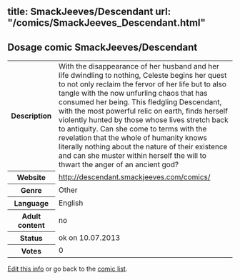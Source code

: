 title: SmackJeeves/Descendant
url: "/comics/SmackJeeves_Descendant.html"
---
Dosage comic SmackJeeves/Descendant
-----------------------------------------

<p id="msg"></p>
<script type="text/javascript">
if (window.location.search === '?edit_info_mail=sent_ok') {
  var elem = document.getElementById("msg");
  elem.innerHTML = 'Edited information sucessfully sent for review, which is usually done daily. Thanks!';
  elem.className = 'ok';
}
</script>
<table class="comicinfo">
<tr>
<th>Description</th><td>With the disappearance of her husband and her life dwindling to nothing, Celeste begins her quest to not only reclaim the fervor of her life but to also tangle with the now unfurling chaos that has consumed her being. This fledgling Descendant, with the most powerful relic on earth, finds herself violently hunted by those whose lives stretch back to antiquity. Can she come to terms with the revelation that the whole of humanity knows literally nothing about the nature of their existence and can she muster within herself the will to thwart the anger of an ancient god?</td>
</tr>
<tr>
<th>Website</th><td><a href="http://descendant.smackjeeves.com/comics/">http://descendant.smackjeeves.com/comics/</a></td>
</tr>
<tr>
<th>Genre</th><td>Other</td>
</tr>
<tr>
<th>Language</th><td>English</td>
</tr>
<tr>
<th>Adult content</th><td>no</td>
</tr>
<tr>
<th>Status</th><td>ok on 10.07.2013</td>
</tr>
<tr>
<th>Votes</th><td>0</td>
</tr>
</table>

[Edit this info](SmackJeeves_Descendant_edit.html) or go back to the [comic list](../comic-index.html).
